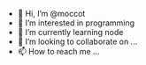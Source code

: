 - 👋 Hi, I’m @moccot
- 👀 I’m interested in programming
- 🌱 I’m currently learning node
- 💞️ I’m looking to collaborate on ...
- 📫 How to reach me ...

<!---
moccot/moccot is a ✨ special ✨ repository because its `README.md` (this file) appears on your GitHub profile.
You can click the Preview link to take a look at your changes.
--->
